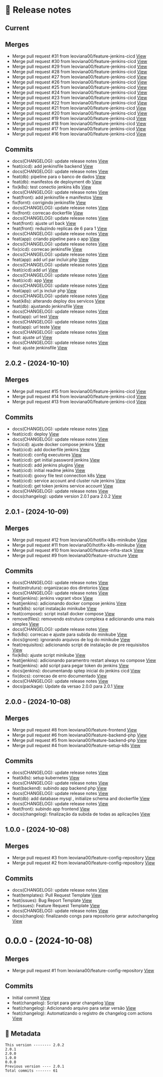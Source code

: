 # 🎁 Release notes

## Current
## Merges
*  Merge pull request #31 from leoviana00/feature-jenkins-cicd [View](https://github.com/leoviana00/cicd-jenkins-k8s/commits/46956cc610228b6226e2a4f892f23e96a638d7d2)
*  Merge pull request #30 from leoviana00/feature-jenkins-cicd [View](https://github.com/leoviana00/cicd-jenkins-k8s/commits/f6d6669adf12116e43fe762eace6c181518d4654)
*  Merge pull request #29 from leoviana00/feature-jenkins-cicd [View](https://github.com/leoviana00/cicd-jenkins-k8s/commits/3798823962c8c197bb1765c2c89532c7925f7d4f)
*  Merge pull request #28 from leoviana00/feature-jenkins-cicd [View](https://github.com/leoviana00/cicd-jenkins-k8s/commits/ce99ce51acdfc139333eed031c0cea91662d7e41)
*  Merge pull request #27 from leoviana00/feature-jenkins-cicd [View](https://github.com/leoviana00/cicd-jenkins-k8s/commits/8389bc0d0e9c24927ae2b41cd808182daefaca38)
*  Merge pull request #26 from leoviana00/feature-jenkins-cicd [View](https://github.com/leoviana00/cicd-jenkins-k8s/commits/f27de7b29ec3778d75227f9426c3ea5cd42e8cc1)
*  Merge pull request #25 from leoviana00/feature-jenkins-cicd [View](https://github.com/leoviana00/cicd-jenkins-k8s/commits/eb651580aeffe716496a6c71bf8f65c76d474222)
*  Merge pull request #24 from leoviana00/feature-jenkins-cicd [View](https://github.com/leoviana00/cicd-jenkins-k8s/commits/54369c6f9c4eed38cb1f87fd2b3f0a1e623d9307)
*  Merge pull request #23 from leoviana00/feature-jenkins-cicd [View](https://github.com/leoviana00/cicd-jenkins-k8s/commits/8d7391c4024b9799e5b2abdfe7e088da2f5d41ca)
*  Merge pull request #22 from leoviana00/feature-jenkins-cicd [View](https://github.com/leoviana00/cicd-jenkins-k8s/commits/b04d5305659c0b09a392e08f82b1dfcde70ada7b)
*  Merge pull request #21 from leoviana00/feature-jenkins-cicd [View](https://github.com/leoviana00/cicd-jenkins-k8s/commits/5dbda88fe10a60449c55c1ebea4f0eebaaf2d9b5)
*  Merge pull request #20 from leoviana00/feature-jenkins-cicd [View](https://github.com/leoviana00/cicd-jenkins-k8s/commits/2b2eecf9c99f31d6718ea8e29904b651cb59bedf)
*  Merge pull request #19 from leoviana00/feature-jenkins-cicd [View](https://github.com/leoviana00/cicd-jenkins-k8s/commits/cbb1ca17f70893d473c3027a5b26a76f87f337f3)
*  Merge pull request #18 from leoviana00/feature-jenkins-cicd [View](https://github.com/leoviana00/cicd-jenkins-k8s/commits/78b468ae613cef03eb032c6689109ffe419dea9d)
*  Merge pull request #17 from leoviana00/feature-jenkins-cicd [View](https://github.com/leoviana00/cicd-jenkins-k8s/commits/7bdb37c1fd76ca33931e5dd26115d4553f3e5010)
*  Merge pull request #16 from leoviana00/feature-jenkins-cicd [View](https://github.com/leoviana00/cicd-jenkins-k8s/commits/bcd79475d950a408075a523b5e8a1496eb61c60c)
## Commits
*  docs(CHANGELOG): update release notes [View](https://github.com/leoviana00/cicd-jenkins-k8s/commits/b04d7bd5791324e3d736c787748c548f770f9536)
*  feat(cicd): add jenkinsfile backend [View](https://github.com/leoviana00/cicd-jenkins-k8s/commits/d131967c7c9c46e32958bab93019d012cbbcc7ad)
*  docs(CHANGELOG): update release notes [View](https://github.com/leoviana00/cicd-jenkins-k8s/commits/6b82d754f01bbddeba8cc11e4349ca5a7421ca1d)
*  feat(db): pipeline para o banco de dados [View](https://github.com/leoviana00/cicd-jenkins-k8s/commits/40020be3f12b7540d2163209aa421268a760e259)
*  feat(db): manifestos de deployment db [View](https://github.com/leoviana00/cicd-jenkins-k8s/commits/a13829717e10624a454ce16f0c95b1c6f95a0394)
*  fix(k8s): test conectio jenkins k8s [View](https://github.com/leoviana00/cicd-jenkins-k8s/commits/da2e536e0d31afd663267f7e8af78483ff66bd0b)
*  docs(CHANGELOG): update release notes [View](https://github.com/leoviana00/cicd-jenkins-k8s/commits/f9def48338288817e3d380ce26b57200d41c33f8)
*  feat(front): add jenkinsfile e manifestos [View](https://github.com/leoviana00/cicd-jenkins-k8s/commits/fc6629a65e41867437f9077e60e1493752519ea8)
*  fix(fornt): corrigindo jenkinsfile [View](https://github.com/leoviana00/cicd-jenkins-k8s/commits/1fa2cac603ee6bd5f3ba1c5e650a75edf44315f0)
*  docs(CHANGELOG): update release notes [View](https://github.com/leoviana00/cicd-jenkins-k8s/commits/27549c7fe011d22307408fc960e82983fd229251)
*  fix(front): correcao dockerfile [View](https://github.com/leoviana00/cicd-jenkins-k8s/commits/b979476bb87eabb8f4392b78901487f88699a0fe)
*  docs(CHANGELOG): update release notes [View](https://github.com/leoviana00/cicd-jenkins-k8s/commits/35e2384698306dba9495ef99496c84d0319451d8)
*  feat(front): ajuste url back [View](https://github.com/leoviana00/cicd-jenkins-k8s/commits/f2fd2eaf23c4050184b66772d5ae51c4d70354b5)
*  feat(front): reduzindo replicas de 6 para 1 [View](https://github.com/leoviana00/cicd-jenkins-k8s/commits/cb49fa4de48d19ca5a77bcec887acd3638dc245b)
*  docs(CHANGELOG): update release notes [View](https://github.com/leoviana00/cicd-jenkins-k8s/commits/27efdb0db357341147c6ed6126363c181c0f016b)
*  feat(app): criando pipeline para o app [View](https://github.com/leoviana00/cicd-jenkins-k8s/commits/eaea0d47d9f0c86d5afac4b37a55c520ff9c4c8f)
*  docs(CHANGELOG): update release notes [View](https://github.com/leoviana00/cicd-jenkins-k8s/commits/cd1dd46de43028c6cd344aaad1a646b56df6aed8)
*  fix(cicd): correcao jenkinsfile [View](https://github.com/leoviana00/cicd-jenkins-k8s/commits/492b3ec1478b4d27243e1eb6791fb87034728ab1)
*  docs(CHANGELOG): update release notes [View](https://github.com/leoviana00/cicd-jenkins-k8s/commits/0c5ac8a27a21f2a1387b4017fd5a2e7a449bc978)
*  feat(app): add url par incluir.php [View](https://github.com/leoviana00/cicd-jenkins-k8s/commits/db1b7ebd73f5c6174a7446989afb01ee2cbf17ec)
*  docs(CHANGELOG): update release notes [View](https://github.com/leoviana00/cicd-jenkins-k8s/commits/8b477c11f359ce6ee83c265f3e452170eee212f3)
*  feat(cicd):add url [View](https://github.com/leoviana00/cicd-jenkins-k8s/commits/0a5f7094288ec3181210d834f15a3fe2cc1f3820)
*  docs(CHANGELOG): update release notes [View](https://github.com/leoviana00/cicd-jenkins-k8s/commits/917e4c7419ba7f315fbbc56069c14ed5522379e5)
*  feat(cicd): app [View](https://github.com/leoviana00/cicd-jenkins-k8s/commits/d4f1f5a285a05e567ec98824123e06c3af4b0eab)
*  docs(CHANGELOG): update release notes [View](https://github.com/leoviana00/cicd-jenkins-k8s/commits/c554e6ca1b39d0556724ee04a90fcd40827ad1a7)
*  feat(app): url js incluir php [View](https://github.com/leoviana00/cicd-jenkins-k8s/commits/f7e40940ee3cd645833747f0624cfa0d1969fc1d)
*  docs(CHANGELOG): update release notes [View](https://github.com/leoviana00/cicd-jenkins-k8s/commits/2ccdb7b291c1904a59e07056e44d8cef7c8e579e)
*  feat(k8s): alterando deploy dos servicos [View](https://github.com/leoviana00/cicd-jenkins-k8s/commits/79633237ef55ca38712eeef47a8f8c81ddad7e69)
*  feat(db): ajustando jenkinsfile [View](https://github.com/leoviana00/cicd-jenkins-k8s/commits/feb21c4a044fbdbf5b786f5fa7971f353d4cd2fd)
*  docs(CHANGELOG): update release notes [View](https://github.com/leoviana00/cicd-jenkins-k8s/commits/cdab9604c8f6f846062cfa04df9f651b286cc5c7)
*  feat(app): url test [View](https://github.com/leoviana00/cicd-jenkins-k8s/commits/e51b8f0f923e71329b26d139c2099c77281c7f09)
*  docs(CHANGELOG): update release notes [View](https://github.com/leoviana00/cicd-jenkins-k8s/commits/b068efe9dd5206ea3b561559fac3780cfd610dee)
*  feat(app): url teste [View](https://github.com/leoviana00/cicd-jenkins-k8s/commits/0e05cf312b3e36ef564545d1d2c5ca9eda2ae46f)
*  docs(CHANGELOG): update release notes [View](https://github.com/leoviana00/cicd-jenkins-k8s/commits/cc289771b3fda2f5cf765e4b1f69bfda21ddc44a)
*  feat: ajuste url [View](https://github.com/leoviana00/cicd-jenkins-k8s/commits/da13f22ee02643ea96316e9ee024f5ff75dff26f)
*  docs(CHANGELOG): update release notes [View](https://github.com/leoviana00/cicd-jenkins-k8s/commits/8560cc5e634dc18e538645566bdc7aeacf9b44b1)
*  feat: ajuste jenkinsfile [View](https://github.com/leoviana00/cicd-jenkins-k8s/commits/983c102a120e7c5f4e86b911ac68b85e735eb8c7)



## 2.0.2 - (2024-10-10)
## Merges
*  Merge pull request #15 from leoviana00/feature-jenkins-cicd [View](https://github.com/leoviana00/cicd-jenkins-k8s/commits/1581b884342ee3f9f03ee6a724e726326d0a1ca3)
*  Merge pull request #14 from leoviana00/feature-jenkins-cicd [View](https://github.com/leoviana00/cicd-jenkins-k8s/commits/1bb2a4b8470a898cc9788353a71a7d5fca8ee6e8)
*  Merge pull request #13 from leoviana00/feature-jenkins-cicd [View](https://github.com/leoviana00/cicd-jenkins-k8s/commits/8ec78cd368d43fef9e9456ecabfc9fcd68568b0e)
## Commits
*  docs(CHANGELOG): update release notes [View](https://github.com/leoviana00/cicd-jenkins-k8s/commits/fe17c9f419c5252e656ff3161ec2884d612b5600)
*  feat(cicd): deploy [View](https://github.com/leoviana00/cicd-jenkins-k8s/commits/d006647fdf228a47e8921dd2b3bbc5e6c2825e6e)
*  docs(CHANGELOG): update release notes [View](https://github.com/leoviana00/cicd-jenkins-k8s/commits/940bd9903ed56d337c680ab4ec31b76adee6415d)
*  fix(cicd): ajuste docker compose jenkins [View](https://github.com/leoviana00/cicd-jenkins-k8s/commits/60cc3465035c169a61ac8068cc8082c270a8514e)
*  feat(cicd): add dockerfile jenkins [View](https://github.com/leoviana00/cicd-jenkins-k8s/commits/ec041478bb76e5cd030c4e3f9bff765811641ba1)
*  feat(cicd): config executores [View](https://github.com/leoviana00/cicd-jenkins-k8s/commits/6152e15641135e38df741f01ae056bc8b2c23a7b)
*  feat(cicd): get initial password jenkins [View](https://github.com/leoviana00/cicd-jenkins-k8s/commits/9f3cd9867a8cf00835d0703a70e9be6a91534bab)
*  feat(cicd): add jenkins plugins [View](https://github.com/leoviana00/cicd-jenkins-k8s/commits/8b57afc7d58a58dd55236fdb3eafa68a6fe839f9)
*  feat(cicd): initial readme jekins [View](https://github.com/leoviana00/cicd-jenkins-k8s/commits/eca0847fd50dfd390daddb782e7d9370214850d2)
*  feat(cicd): goovy file test connection k8s [View](https://github.com/leoviana00/cicd-jenkins-k8s/commits/718764a64225545b03ea9311502d466f98d9d186)
*  feat(cicd): service account and cluster rule jenkins [View](https://github.com/leoviana00/cicd-jenkins-k8s/commits/43a23677e05b181e3bafc8950c81d192141cd0ad)
*  feat(cicd): get token jenkins service account [View](https://github.com/leoviana00/cicd-jenkins-k8s/commits/e8cac9fe445a75671f45ded9ecc09d77100dd486)
*  docs(CHANGELOG): update release notes [View](https://github.com/leoviana00/cicd-jenkins-k8s/commits/8b144eb98639f2ebb342164817281aae5c3875bf)
*  docs(changelog): update version 2.0.1 para 2.0.2 [View](https://github.com/leoviana00/cicd-jenkins-k8s/commits/dffcc7d3fe765e3c319c2b22e4026bf176f5ebfe)



## 2.0.1 - (2024-10-09)
## Merges
*  Merge pull request #12 from leoviana00/hotifix-k8s-minikube [View](https://github.com/leoviana00/cicd-jenkins-k8s/commits/c30c7a559bc4a00a02ca9e8f6b9ce30f00de03bb)
*  Merge pull request #11 from leoviana00/hotifix-k8s-minikube [View](https://github.com/leoviana00/cicd-jenkins-k8s/commits/09a97070c271e42ca97031eab2869a9c3c8a0c54)
*  Merge pull request #10 from leoviana00/feature-infra-stack [View](https://github.com/leoviana00/cicd-jenkins-k8s/commits/63b719b720333f217082514904124723fb5bdee1)
*  Merge pull request #9 from leoviana00/feature-structure [View](https://github.com/leoviana00/cicd-jenkins-k8s/commits/fb4440d789ebf221b64c34d549dd8d5601705c2e)
## Commits
*  docs(CHANGELOG): update release notes [View](https://github.com/leoviana00/cicd-jenkins-k8s/commits/7c4077d97946d290d1fc515f7113033fb06bc7f0)
*  feat(estrutura): organizacao dos diretorios [View](https://github.com/leoviana00/cicd-jenkins-k8s/commits/66362d00b3dcdcd58c507f634997d4139a6931e3)
*  docs(CHANGELOG): update release notes [View](https://github.com/leoviana00/cicd-jenkins-k8s/commits/9aead22f71697e396222a661b86480dfcc721f6c)
*  feat(jenkins): jenkins vagrant vbox [View](https://github.com/leoviana00/cicd-jenkins-k8s/commits/aaadbed8625e538199ba58adb700082bddf21902)
*  feat(jenkins): adicionando docker compose jenkins [View](https://github.com/leoviana00/cicd-jenkins-k8s/commits/b4238856b58dc90a70bbd8450f70a5c781513881)
*  feat(k8s): script instalação minikube [View](https://github.com/leoviana00/cicd-jenkins-k8s/commits/268f424ed7d6635048e2efbf2b353a07821811ca)
*  feat(compose): script install docker compose [View](https://github.com/leoviana00/cicd-jenkins-k8s/commits/2f37873e76999248e3b6faef30dd4640e2824578)
*  remove(files): removendo estrutura complexa e adicionando uma mais simples [View](https://github.com/leoviana00/cicd-jenkins-k8s/commits/fe7e7c72c7f9ee5c27202a28322cf823d8c0b29e)
*  docs(CHANGELOG): update release notes [View](https://github.com/leoviana00/cicd-jenkins-k8s/commits/a56c01244d1af64e7a995eff6cdcbfac39fd3ab3)
*  fix(k8s): correcao e ajuste para subida do minikube [View](https://github.com/leoviana00/cicd-jenkins-k8s/commits/297265369f6fa527528a69119b2cdd064f4bac6c)
*  docs(ignore): ignorando arquivos de log do minikube [View](https://github.com/leoviana00/cicd-jenkins-k8s/commits/8e8612c570ec587788bd58103e859dc3d9fa902d)
*  feat(requisitos): adicionando script de instalação de pre requisisitos [View](https://github.com/leoviana00/cicd-jenkins-k8s/commits/e8d41f4cd00bbfc6a6969bd95c5ed84c3b1e5309)
*  fix(k8s): ajuste script minikube [View](https://github.com/leoviana00/cicd-jenkins-k8s/commits/ec418bba32bdc1fcdbeba02788dbe66470a51f89)
*  feat(jenkins): adicionando paramentro restart always no compose [View](https://github.com/leoviana00/cicd-jenkins-k8s/commits/3a0bb78f7f96f2f8ca8c00de7ffdc2d556b54e43)
*  feat(jenkins): add script para pegar token do jenkins [View](https://github.com/leoviana00/cicd-jenkins-k8s/commits/41a28caebd793ec8ea9393210d3b204f4cc4af4b)
*  docs(jenkins): documentandp sptep inicial do jenkins cicd [View](https://github.com/leoviana00/cicd-jenkins-k8s/commits/4d81203ae02975a9fc3969f0d00dbb57bcc02f36)
*  fix(docs): correcao de erro documentado [View](https://github.com/leoviana00/cicd-jenkins-k8s/commits/fbc5740776208da54f4d8d3c275710f97ca129f8)
*  docs(CHANGELOG): update release notes [View](https://github.com/leoviana00/cicd-jenkins-k8s/commits/e090cdafe33a78df393bfe376932b697ae33b4fb)
*  docs(package): Update da versao 2.0.0 para 2.0.1 [View](https://github.com/leoviana00/cicd-jenkins-k8s/commits/711468568545f638e6588757113685f3f9df8684)



## 2.0.0 - (2024-10-08)
## Merges
*  Merge pull request #8 from leoviana00/feature-frontend [View](https://github.com/leoviana00/cicd-jenkins-k8s/commits/dc22fce8ab422bac931afbc2755e331f2a21c343)
*  Merge pull request #6 from leoviana00/feature-backend-php [View](https://github.com/leoviana00/cicd-jenkins-k8s/commits/5144395790f898fecf2f4170e7e57740b0b8264b)
*  Merge pull request #5 from leoviana00/feature-backend-php [View](https://github.com/leoviana00/cicd-jenkins-k8s/commits/7a621ab065be6f84aa4967f8bb1d536ca8c24ac4)
*  Merge pull request #4 from leoviana00/feature-setup-k8s [View](https://github.com/leoviana00/cicd-jenkins-k8s/commits/9e335a9399c48275fe8ef088880fe08318a138e0)
## Commits
*  docs(CHANGELOG): update release notes [View](https://github.com/leoviana00/cicd-jenkins-k8s/commits/8516c95a776075d5638f28f58f96d007a2ecde4a)
*  feat(k8s): setup kubernetes [View](https://github.com/leoviana00/cicd-jenkins-k8s/commits/070201654548771f9458b700bfec7dcbc4628e03)
*  docs(CHANGELOG): update release notes [View](https://github.com/leoviana00/cicd-jenkins-k8s/commits/4c717fd5a32c705d5a9e8dc639fc0104b55d1e9d)
*  feat(backend): subindo app backend php [View](https://github.com/leoviana00/cicd-jenkins-k8s/commits/6828bf00a74b49eddc921fc3a570ef8bde253864)
*  docs(CHANGELOG): update release notes [View](https://github.com/leoviana00/cicd-jenkins-k8s/commits/a49b0ede9ebb21b6c69a3b2f5aee03a8bd4b56b8)
*  feat(db): add database mysql , initialize schema and dockerfile [View](https://github.com/leoviana00/cicd-jenkins-k8s/commits/7cc34602c0a759eb2a1955e419eb4bd99cf381f2)
*  docs(CHANGELOG): update release notes [View](https://github.com/leoviana00/cicd-jenkins-k8s/commits/91cadc4a95d8bd08cd8fbb69fafed84848651f4b)
*  feat(front): subindo app frontend [View](https://github.com/leoviana00/cicd-jenkins-k8s/commits/305a7ff0807fb09256decaff2610792b0180c809)
*  docs(changelog): finalização da subida de todas as aplicações [View](https://github.com/leoviana00/cicd-jenkins-k8s/commits/a5b620df13bb0d99f3c3a196f3b5b84ab7a004e4)



## 1.0.0 - (2024-10-08)
## Merges
*  Merge pull request #3 from leoviana00/feature-config-repository [View](https://github.com/leoviana00/cicd-jenkins-k8s/commits/bc181c5e67a60fc3afe324d9b73b02278e901f42)
*  Merge pull request #2 from leoviana00/feature-config-repository [View](https://github.com/leoviana00/cicd-jenkins-k8s/commits/e4c5fd0342e15f1dcbf1c4dca053dcdfc0ddc273)
## Commits
*  docs(CHANGELOG): update release notes [View](https://github.com/leoviana00/cicd-jenkins-k8s/commits/25e1aba0089123ff20f4e8e34152932e2297bf78)
*  feat(templates): Pull Request Template [View](https://github.com/leoviana00/cicd-jenkins-k8s/commits/fef0e3e126b052bc9253762a810698e44b8c28a7)
*  feat(issues): Bug Report Template [View](https://github.com/leoviana00/cicd-jenkins-k8s/commits/61add79a721b0d9c31201961cd158343f022b8bc)
*  fet(issues): Feature Request Template [View](https://github.com/leoviana00/cicd-jenkins-k8s/commits/e25ed2ad29a5dd9794468ec1d47f3e30eff4b52c)
*  docs(CHANGELOG): update release notes [View](https://github.com/leoviana00/cicd-jenkins-k8s/commits/4c70c3c2c4435ce55779a4d4143e0a863a931991)
*  docs(changlos): finalizando congs para repositorio gerar autochangelog [View](https://github.com/leoviana00/cicd-jenkins-k8s/commits/ad644cfcde8abbbf09c3f4e5d823582e297e3d57)



# 0.0.0 - (2024-10-08)
## Merges
*  Merge pull request #1 from leoviana00/feature-config-repository [View](https://github.com/leoviana00/cicd-jenkins-k8s/commits/688335e1a17d054aadf800abf2cae8997f69cbfd)
## Commits
*  Initial commit [View](https://github.com/leoviana00/cicd-jenkins-k8s/commits/8502c3d1f4b1f3ff101cba6706a7060bea3df4cb)
*  feat(changelog): Script para gerar changelog [View](https://github.com/leoviana00/cicd-jenkins-k8s/commits/bd403f919483e0250c173c435a6e70f922932d15)
*  feat(changelog): Adicionando arquivo para setar versão [View](https://github.com/leoviana00/cicd-jenkins-k8s/commits/268fcf0e7b773d8664fa568cd31436c1e4ff76f4)
*  feat(changelog): Automatizando o registro de changelog com actions [View](https://github.com/leoviana00/cicd-jenkins-k8s/commits/9b7f7db06eea361782d02a7212ebb3edc8b5eccf)
## 📝 Metadata
```
This version -------- 2.0.2
2.0.1
2.0.0
1.0.0
0.0.0
Previous version ---- 2.0.1
Total commits ------- 61
```

